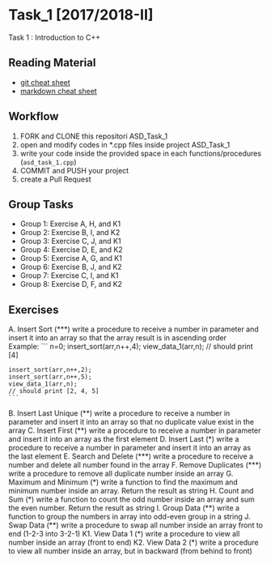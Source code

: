 # Task_1 [2017/2018-II]
Task 1 : Introduction to C++

## Reading Material
* [git cheat sheet](https://education.github.com/git-cheat-sheet-education.pdf)
* [markdown cheat sheet](https://enterprise.github.com/downloads/en/markdown-cheatsheet.pdf)

## Workflow
1. FORK and CLONE this repositori ASD_Task_1
2. open and modify codes in *.cpp files inside project ASD_Task_1
3. write your code inside the provided space in each functions/procedures (`asd_task_1.cpp`) 
4. COMMIT and PUSH your project
5. create a Pull Request

## Group Tasks
* Group 1: Exercise A, H, and K1
* Group 2: Exercise B, I, and K2
* Group 3: Exercise C, J, and K1
* Group 4: Exercise D, E, and K2
* Group 5: Exercise A, G, and K1
* Group 6: Exercise B, J, and K2
* Group 7: Exercise C, I, and K1
* Group 8: Exercise D, F, and K2

## Exercises
A. Insert Sort (\*\*\*)
	write a procedure to receive a number in parameter and insert it into an array so that the array result is in ascending order<br>
	Example:
	```
	n=0;
	insert_sort(arr,n++,4);
	view_data_1(arr,n);
	// should print [4]
	
	insert_sort(arr,n++,2);
	insert_sort(arr,n++,5);
	view_data_1(arr,n);
	// should print [2, 4, 5]
	```
B. Insert Last Unique (\*\*)
	write a procedure to receive a number in parameter and insert it into an array so that no duplicate value exist in the array
C. Insert First (\*\*)
	write a procedure to receive a number in parameter and insert it into an array as the first element
D. Insert Last (\*)
	write a procedure to receive a number in parameter and insert it into an array as the last element
E. Search and Delete (\*\*\*)
	write a procedure to receive a number and delete all number found in the array
F. Remove Duplicates (\*\*\*)
	write a procedure to remove all duplicate number inside an array
G. Maximum and Minimum (\*)
	write a function to find the maximum and minimum number inside an array. Return the result as string
H. Count and Sum (\*)
	write a function to count the odd number inside an array and sum the even number. Return the result as string
I. Group Data (\*\*)
	write a function to group the numbers in array into odd-even group in a string
J. Swap Data (\*\*)
	write a procedure to swap all number inside an array front to end (1-2-3 into 3-2-1)
K1. View Data 1 (\*)
	write a procedure to view all number inside an array (front to end)
K2. View Data 2 (\*)
	write a procedure to view all number inside an array, but in backward (from behind to front)